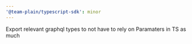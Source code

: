 ```yaml
---
'@team-plain/typescript-sdk': minor
---
```


Export relevant graphql types to not have to rely on Paramaters in TS as much

